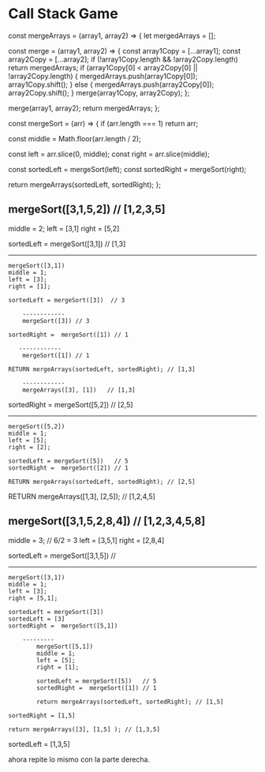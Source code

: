 # Call Stack Game

const mergeArrays = (array1, array2) => {
  let mergedArrays = [];

  const merge = (array1, array2) => {
    const array1Copy = [...array1];
    const array2Copy = [...array2];
    if (!array1Copy.length && !array2Copy.length) return mergedArrays;
    if (array1Copy[0] < array2Copy[0] || !array2Copy.length) {
      mergedArrays.push(array1Copy[0]);
      array1Copy.shift();
    } else {
      mergedArrays.push(array2Copy[0]);
      array2Copy.shift();
    }
    merge(array1Copy, array2Copy);
  };

  merge(array1, array2);
  return mergedArrays;
};

const mergeSort = (arr) => {
  if (arr.length === 1) return arr;

  const middle = Math.floor(arr.length / 2);

  const left = arr.slice(0, middle);
  const right = arr.slice(middle);

  const sortedLeft = mergeSort(left);
  const sortedRight = mergeSort(right);

  return mergeArrays(sortedLeft, sortedRight);
};

## mergeSort([3,1,5,2]) // [1,2,3,5]

middle = 2;
left = [3,1]
right = [5,2]

sortedLeft = mergeSort([3,1]) // [1,3]

---------
    mergeSort([3,1]) 
    middle = 1;
    left = [3];
    right = [1];

    sortedLeft = mergeSort([3])  // 3

        ------------
        mergeSort([3]) // 3

    sortedRight =  mergeSort([1]) // 1

       ------------
        mergeSort([1]) // 1
    
    RETURN mergeArrays(sortedLeft, sortedRight); // [1,3]

        ------------
        mergeArrays([3], [1])   // [1,3]

sortedRight = mergeSort([5,2])  // [2,5]

---------
    mergeSort([5,2]) 
    middle = 1;
    left = [5];
    right = [2];

    sortedLeft = mergeSort([5])   // 5
    sortedRight =  mergeSort([2]) // 1

    RETURN mergeArrays(sortedLeft, sortedRight); // [2,5]

 RETURN mergeArrays([1,3],  [2,5]); // [1,2,4,5]

 
## mergeSort([3,1,5,2,8,4]) // [1,2,3,4,5,8]

middle = 3;  // 6/2 = 3
left = [3,5,1]
right = [2,8,4]

sortedLeft = mergeSort([3,1,5]) // 

---------
    mergeSort([3,1]) 
    middle = 1;
    left = [3];
    right = [5,1];

    sortedLeft = mergeSort([3])
    sortedLeft = [3]
    sortedRight =  mergeSort([5,1])

        ---------
            mergeSort([5,1])
            middle = 1;
            left = [5];
            right = [1];

            sortedLeft = mergeSort([5])   // 5
            sortedRight =  mergeSort([1]) // 1

            return mergeArrays(sortedLeft, sortedRight); // [1,5] 
    
    sortedRight = [1,5] 

    return mergeArrays([3], [1,5] ); // [1,3,5] 

sortedLeft = [1,3,5]

ahora repite lo mismo con la parte derecha.